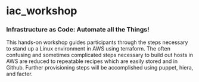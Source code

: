 # iac_workshop

### Infrastructure as Code: Automate all the Things!

This hands-on workshop guides participants through the steps necessary to stand up a Linux environment in AWS using terraform. The often confusing and sometimes complicated steps necessary to build out hosts in AWS are reduced to repeatable recipes which are easily stored and in Github. Further provisioning steps will be accomplished using puppet, hiera, and facter.
